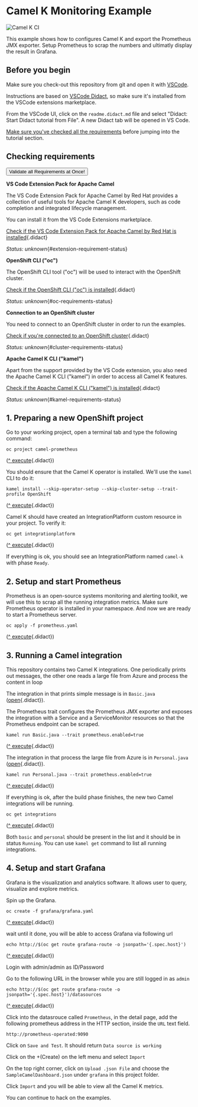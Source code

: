 # Camel K Monitoring Example

![Camel K CI](https://github.com/openshift-integration/camel-k-example-basic/workflows/Camel%20K%20CI/badge.svg)

This example shows how to configures Camel K and export the Prometheus JMX exporter. Setup Prometheus to scrap the numbers and ultimatly display the result in Grafana.

## Before you begin

Make sure you check-out this repository from git and open it with [VSCode](https://code.visualstudio.com/).

Instructions are based on [VSCode Didact](https://github.com/redhat-developer/vscode-didact), so make sure it's installed
from the VSCode extensions marketplace.

From the VSCode UI, click on the `readme.didact.md` file and select "Didact: Start Didact tutorial from File". A new Didact tab will be opened in VS Code.

[Make sure you've checked all the requirements](./requirements.didact.md) before jumping into the tutorial section.

## Checking requirements

<a href='didact://?commandId=vscode.didact.validateAllRequirements' title='Validate all requirements!'><button>Validate all Requirements at Once!</button></a>

**VS Code Extension Pack for Apache Camel**

The VS Code Extension Pack for Apache Camel by Red Hat provides a collection of useful tools for Apache Camel K developers,
such as code completion and integrated lifecycle management.

You can install it from the VS Code Extensions marketplace.

[Check if the VS Code Extension Pack for Apache Camel by Red Hat is installed](didact://?commandId=vscode.didact.extensionRequirementCheck&text=extension-requirement-status$$redhat.apache-camel-extension-pack&completion=Camel%20extension%20pack%20is%20available%20on%20this%20system. "Checks the VS Code workspace to make sure the extension pack is installed"){.didact}

*Status: unknown*{#extension-requirement-status}

**OpenShift CLI ("oc")**

The OpenShift CLI tool ("oc") will be used to interact with the OpenShift cluster.

[Check if the OpenShift CLI ("oc") is installed](didact://?commandId=vscode.didact.cliCommandSuccessful&text=oc-requirements-status$$oc%20help "Tests to see if `oc help` returns a 0 return code"){.didact}

*Status: unknown*{#oc-requirements-status}


**Connection to an OpenShift cluster**

You need to connect to an OpenShift cluster in order to run the examples.

[Check if you're connected to an OpenShift cluster](didact://?commandId=vscode.didact.requirementCheck&text=cluster-requirements-status$$oc%20get%20project$$NAME&completion=OpenShift%20is%20connected. "Tests to see if `kamel version` returns a result"){.didact}

*Status: unknown*{#cluster-requirements-status}

**Apache Camel K CLI ("kamel")**

Apart from the support provided by the VS Code extension, you also need the Apache Camel K CLI ("kamel") in order to
access all Camel K features.

[Check if the Apache Camel K CLI ("kamel") is installed](didact://?commandId=vscode.didact.requirementCheck&text=kamel-requirements-status$$kamel%20version$$Camel%20K%20Client&completion=Apache%20Camel%20K%20CLI%20is%20available%20on%20this%20system. "Tests to see if `kamel version` returns a result"){.didact}

*Status: unknown*{#kamel-requirements-status}


## 1. Preparing a new OpenShift project

Go to your working project, open a terminal tab and type the following command:


```
oc project camel-prometheus
```
([^ execute](didact://?commandId=vscode.didact.sendNamedTerminalAString&text=camelTerm$$oc%20project%20userX-lab-prometheus&completion=Use%20your%20namespace. "Opens a new terminal and sends the command above"){.didact})

You should ensure that the Camel K operator is installed. We'll use the `kamel` CLI to do it:

```
kamel install --skip-operator-setup --skip-cluster-setup --trait-profile OpenShift
```
([^ execute](didact://?commandId=vscode.didact.sendNamedTerminalAString&text=camelTerm$$kamel%20install%20--skip-operator-setup%20--skip-cluster-setup%20--trait-profile%20OpenShift&completion=Camel%20K%20platform%20installation. "Opens a new terminal and sends the command above"){.didact})



Camel K should have created an IntegrationPlatform custom resource in your project. To verify it:

```
oc get integrationplatform
```
([^ execute](didact://?commandId=vscode.didact.sendNamedTerminalAString&text=camelTerm$$oc%20get%20integrationplatform&completion=New%20project%20creation. "Opens a new terminal and sends the command above"){.didact})

If everything is ok, you should see an IntegrationPlatform named `camel-k` with phase `Ready`.

## 2. Setup and start Prometheus

Prometheus is an open-source systems monitoring and alerting toolkit, we will use this to scrap all the running integration metrics.
Make sure Prometheus operator is installed in your namespace. And now we are ready to start a Prometheus server.

```
oc apply -f prometheus.yaml
```
([^ execute](didact://?commandId=vscode.didact.sendNamedTerminalAString&text=camelTerm$$oc%20apply%20-f%20prometheus.yaml "Opens a new terminal and sends the command above"){.didact})

## 3. Running a Camel integration

This repository contains two Camel K integrations. One periodically prints
out messages, the other one reads a large file from Azure and process the content in loop

The integration in that prints simple message is in `Basic.java` ([open](didact://?commandId=vscode.openFolder&projectFilePath=../camel-k-example-prometheus/Basic.java&completion=Opened%20the%20Basic.java%20file "Opens the Basic.java file"){.didact}).

The Prometheus trait configures the Prometheus JMX exporter and exposes the integration with a Service and a ServiceMonitor resources so that the Prometheus endpoint can be scraped.

```
kamel run Basic.java --trait prometheus.enabled=true
```
([^ execute](didact://?commandId=vscode.didact.sendNamedTerminalAString&text=camelTerm$$kamel%20run%20Basic.java%20--trait%20prometheus.enabled=true&completion=Camel%20K%20basic%20integration%20run%20with%20prometheus%20enabled. "Opens a new terminal and sends the command above"){.didact})

The integration in that process the large file from Azure is in `Personal.java` ([open](didact://?commandId=vscode.openFolder&projectFilePath=../camel-k-example-prometheus/Personal.java&completion=Opened%20the%Personal.java%20file "Opens the Basic.java file"){.didact}).

```
kamel run Personal.java --trait prometheus.enabled=true
```
([^ execute](didact://?commandId=vscode.didact.sendNamedTerminalAString&text=camelTerm$$kamel%20run%20Personal.java%20--trait%20prometheus.enabled=true&completion=Camel%20K%20Personal%20integration%20run%20with%20prometheus%20enabled. "Opens a new terminal and sends the command above"){.didact})

If everything is ok, after the build phase finishes, the new two Camel integrations will be running.

```
oc get integrations
```
([^ execute](didact://?commandId=vscode.didact.sendNamedTerminalAString&text=camelTerm$$oc%20get%20integrations&completion=Getting%20running%20integrations. "Opens a new terminal and sends the command above"){.didact})

Both `basic` and `personal` should be present in the list and it should be in status `Running`. You can use `kamel get` command to list all running integrations.


## 4. Setup and start Grafana

Grafana is the visualization and analytics software. It allows user to query, visualize and explore  metrics.

Spin up the Grafana.

```
oc create -f grafana/grafana.yaml
```
([^ execute](didact://?commandId=vscode.didact.sendNamedTerminalAString&text=camelTerm$$oc%20create%20-f%20grafana/grafana.yaml "Opens a new terminal and sends the command above"){.didact})

wait until it done, you will be able to access Grafana via following url

```
echo http://$(oc get route grafana-route -o jsonpath='{.spec.host}')
```
([^ execute](didact://?commandId=vscode.didact.sendNamedTerminalAString&text=camelTerm$$echo%20http://$(oc%20get%20route%20grafana-route%20-o%20jsonpath='{.spec.host}') "Opens a new terminal and sends the command above"){.didact})

Login with admin/admin as ID/Password

Go to the following URL in the browser while you are still logged in as `admin`

```
echo http://$(oc get route grafana-route -o jsonpath='{.spec.host}')/datasources
```
([^ execute](didact://?commandId=vscode.didact.sendNamedTerminalAString&text=camelTerm$$echo%20http://$(oc%20get%20route%20grafana-route%20-o%20jsonpath='{.spec.host}/datasources') "Opens a new terminal and sends the command above"){.didact})


Click into the datasrouce called `Prometheus`, in the detail page, add the following prometheus address in the HTTP section, inside the `URL` text field.

```
http://prometheus-operated:9090
```
Click on `Save and Test`. It should return `Data source is working`

Click on the +(Create) on the left menu and select `Import`

On the top right corner, click on `Upload .json File` and choose the `SampleCamelDashboard.json` under `grafana` in this project folder.

Click `Import` and you will be able to view all the Camel K metrics.

You can continue to hack on the examples.
